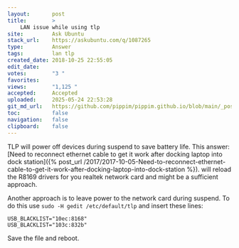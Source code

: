 ```yaml
---
layout:       post
title:        >
    LAN issue while using tlp
site:         Ask Ubuntu
stack_url:    https://askubuntu.com/q/1087265
type:         Answer
tags:         lan tlp
created_date: 2018-10-25 22:55:05
edit_date:    
votes:        "3 "
favorites:    
views:        "1,125 "
accepted:     Accepted
uploaded:     2025-05-24 22:53:28
git_md_url:   https://github.com/pippim/pippim.github.io/blob/main/_posts/2018/2018-10-25-LAN-issue-while-using-tlp.md
toc:          false
navigation:   false
clipboard:    false
---
```


TLP will power off devices during suspend to save battery life. This answer: [Need to reconnect ethernet cable to get it work after docking laptop into dock station]({% post_url /2017/2017-10-05-Need-to-reconnect-ethernet-cable-to-get-it-work-after-docking-laptop-into-dock-station %}). will reload the R8169 drivers for you realtek network card and might be a sufficient approach.

Another approach is to leave power to the network card during suspend. To do this use `sudo -H gedit /etc/default/tlp` and insert these lines:

``` 
USB_BLACKLIST="10ec:8168"
USB_BLACKLIST="103c:832b"
```

Save the file and reboot.
